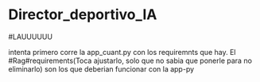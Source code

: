 # Director_deportivo_IA

#LAUUUUUU

intenta primero corre la app_cuant.py con los requiremnts que hay. El #Rag#requirements(Toca ajustarlo, solo que no sabia que ponerle para no eliminarlo) son los que deberian funcionar con la app-py
